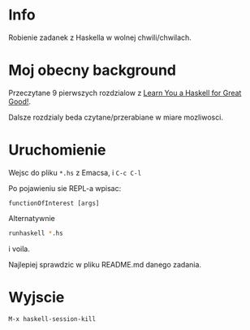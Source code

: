 # Info

Robienie zadanek z Haskella w wolnej chwili/chwilach.

# Moj obecny background

Przeczytane 9 pierwszych rozdzialow z [Learn You a Haskell for Great Good!](http://learnyouahaskell.com/chapters).

Dalsze rozdzialy beda czytane/przerabiane w miare mozliwosci.

# Uruchomienie

Wejsc do pliku `*.hs` z Emacsa, i `C-c C-l`

Po pojawieniu sie REPL-a wpisac:

```
functionOfInterest [args]
```

Alternatywnie

```bash
runhaskell *.hs
```

i voila.

Najlepiej sprawdzic w pliku README.md danego zadania.

# Wyjscie

`M-x haskell-session-kill`
